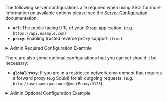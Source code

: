 The following server configurations are required when using SSO, for more information on available options please see the [Server Configuration](/dev-docs/configurations/server) documentation.

- **`url`**: The public facing URL of your Strapi application. (e.g. `https://api.example.com`)
- **`proxy`**: Enabling trusted reverse proxy support. (`true`)

<details>
  <summary>Admin Required Configuration Example</summary>

<Tabs groupId="js-ts">

<TabItem value="javascript" label="JavaScript">

```js title="./config/server.js"

module.exports = ({ env }) => ({
  // ...
  url: env('PUBLIC_URL', 'https://api.example.com'),
  proxy: env.bool('TRUST_PROXY', true),
  // ...
});
```

</TabItem>

<TabItem value="typescript" label="TypeScript">

```ts title="./config/server.ts"

export default ({ env }) => ({
  // ...
  url: env('PUBLIC_URL', 'https://api.example.com'),
  proxy: env.bool('TRUST_PROXY', true),
  // ...
});
```

</TabItem>
</Tabs>
</details>

There are also some optional configurations that you can set should it be necessary:

- **`globalProxy`**: If you are in a restricted network environment that requires a forward proxy (e.g Squid) for all outgoing requests. (e.g. `http://username:password@yourProxy:3128`)

<details>
  <summary>Admin Optional Configuration Example</summary>

<Tabs groupId="js-ts">

<TabItem value="javascript" label="JavaScript">

```js title="./config/server.js"

module.exports = ({ env }) => ({
  // ...
  url: env('PUBLIC_URL', 'https://api.example.com'),
  proxy: env.bool('TRUST_PROXY', true),
  globalProxy: env('GLOBAL_PROXY'),
  // ...
});
```

</TabItem>

<TabItem value="typescript" label="TypeScript">

```ts title="./config/server.ts"

export default ({ env }) => ({
  // ...
  url: env('PUBLIC_URL', 'https://api.example.com'),
  proxy: env.bool('TRUST_PROXY', true),
  globalProxy: env('GLOBAL_PROXY'),
  // ...
});
```

</TabItem>
</Tabs>
</details>
